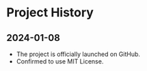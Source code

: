 # Project History

## 2024-01-08
- The project is officially launched on GitHub.
- Confirmed to use MIT License.
